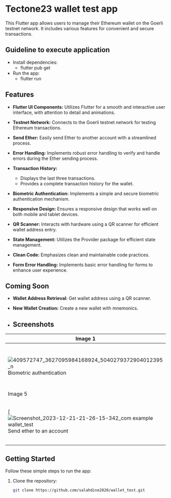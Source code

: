 # Tectone23 wallet test app

This Flutter app allows users to manage their Ethereum wallet on the Goerli testnet network. It includes various features for convenient and secure transactions.

## Guideline to execute application

- Install dependencies:
   - flutter pub get
-  Run the app:
   - flutter run

## Features

- **Flutter UI Components:** Utilizes Flutter for a smooth and interactive user interface, with attention to detail and animations.

- **Testnet Network:** Connects to the Goerli testnet network for testing Ethereum transactions.

- **Send Ether:** Easily send Ether to another account with a streamlined process.

- **Error Handling:** Implements robust error handling to verify and handle errors during the Ether sending process.

- **Transaction History:**
  - Displays the last three transactions.
  - Provides a complete transaction history for the wallet.

- **Biometric Authentication:** Implements a simple and secure biometric authentication mechanism.

- **Responsive Design:** Ensures a responsive design that works well on both mobile and tablet devices.

- **QR Scanner:** Interacts with hardware using a QR scanner for efficient wallet address entry.

- **State Management:** Utilizes the Provider package for efficient state management.

- **Clean Code:** Emphasizes clean and maintainable code practices.

- **Form Error Handling:** Implements basic error handling for forms to enhance user experience.

## Coming Soon

- **Wallet Address Retrieval:** Get wallet address using a QR scanner.

- **New Wallet Creation:** Create a new wallet with mnemonics.

- ## Screenshots

| Image 1 | Image 2 | Image 3 | Image 4 |
|----------|----------|----------|----------|
| ![409572747_3627095984168924_5040279372904012395_n](https://github.com/salahdine2020/wallet_test/assets/67063037/17b7cac5-84bf-4437-9667-74553c3b0b3a) Biometric authentication| ![Screenshot_2023-12-21-21-32-36-894_com example wallet_test](https://github.com/salahdine2020/wallet_test/assets/67063037/087beb54-cb83-4042-8d6f-04d65f5ac17f) Splash screen app | [![Screenshot_2023-12-21-21-26-00-025_com example wallet_test](https://github.com/salahdine2020/wallet_test/assets/67063037/63097a17-3a2b-4b32-b575-348175fc9097) Show crypro details | [![Screenshot_2023-12-21-21-26-29-744_com example wallet_test](https://github.com/salahdine2020/wallet_test/assets/67063037/d2fa65de-027c-4349-843a-588b3c1b7a1b) Send Ether verification account |
| Image 5 | Image 6 | Image 7 | Image 8 |
| [![Screenshot_2023-12-21-21-26-15-342_com example wallet_test](https://github.com/salahdine2020/wallet_test/assets/67063037/e393c80a-45b7-40b5-abed-8c59257bcacc) Send ether to an account | [![Screenshot_2023-12-21-21-26-06-543_com example wallet_test](https://github.com/salahdine2020/wallet_test/assets/67063037/880fea24-0f5c-4a1a-b644-d0cb0232e0a8) Show transaction details | [![Screenshot_2023-12-21-21-33-58-721_com example wallet_test](https://github.com/salahdine2020/wallet_test/assets/67063037/10342b60-afa3-4fc4-803c-15a46813ba0d) Qr code scanner | [![Screenshot_2023-12-21-21-27-58-134_com example wallet_test](https://github.com/salahdine2020/wallet_test/assets/67063037/dfe2661a-90c6-4704-9a6a-261a06fbd11a) Buy and sell crypro |




## Getting Started

Follow these simple steps to run the app:

1. Clone the repository:

   ```bash
   git clone https://github.com/salahdine2020/wallet_test.git
